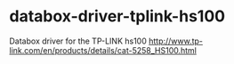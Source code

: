 # databox-driver-tplink-hs100
Databox driver for the TP-LINK hs100 http://www.tp-link.com/en/products/details/cat-5258_HS100.html
